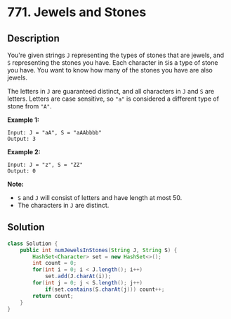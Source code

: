 # 771. Jewels and Stones

## Description

You're given strings `J` representing the types of stones that are jewels, and `S` representing the stones you have.  Each character in `S`is a type of stone you have.  You want to know how many of the stones you have are also jewels.

The letters in `J` are guaranteed distinct, and all characters in `J` and `S` are letters. Letters are case sensitive, so `"a"` is considered a different type of stone from `"A"`.

**Example 1:**

```
Input: J = "aA", S = "aAAbbbb"
Output: 3
```

**Example 2:**

```
Input: J = "z", S = "ZZ"
Output: 0
```

**Note:**

- `S` and `J` will consist of letters and have length at most 50.
- The characters in `J` are distinct.

## Solution

```java
class Solution {
    public int numJewelsInStones(String J, String S) {
        HashSet<Character> set = new HashSet<>();
        int count = 0;
        for(int i = 0; i < J.length(); i++)
            set.add(J.charAt(i));
        for(int j = 0; j < S.length(); j++)
            if(set.contains(S.charAt(j))) count++;
        return count;
    }
}
```

